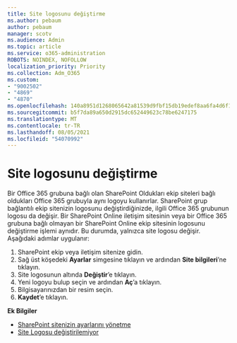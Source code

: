```yaml
---
title: Site logosunu değiştirme
ms.author: pebaum
author: pebaum
manager: scotv
ms.audience: Admin
ms.topic: article
ms.service: o365-administration
ROBOTS: NOINDEX, NOFOLLOW
localization_priority: Priority
ms.collection: Adm_O365
ms.custom:
- "9002502"
- "4869"
- "4870"
ms.openlocfilehash: 140a8951d1268065642a81539d9fbf15db19edef8aa6fa4d6f1fd809c843d109
ms.sourcegitcommit: b5f7da89a650d2915dc652449623c78be6247175
ms.translationtype: MT
ms.contentlocale: tr-TR
ms.lasthandoff: 08/05/2021
ms.locfileid: "54070992"
---
```

# <a name="change-site-logo"></a>Site logosunu değiştirme

Bir Office 365 grubuna bağlı olan SharePoint Oldukları ekip siteleri bağlı oldukları Office 365 grubuyla aynı logoyu kullanırlar. SharePoint grup bağlantılı ekip sitenizin logosunu değiştirdiğinizde, ilgili Office 365 grubunun logosu da değişir. Bir SharePoint Online iletişim sitesinin veya bir Office 365 grubuna bağlı olmayan bir SharePoint Online ekip sitesinin logosunu değiştirme işlemi aynıdır. Bu durumda, yalnızca site logosu değişir. Aşağıdaki adımlar uygulanır:

1. SharePoint ekip veya iletişim sitenize gidin.
2. Sağ üst köşedeki **Ayarlar** simgesine tıklayın ve ardından **Site bilgileri**’ne tıklayın.
3. Site logosunun altında **Değiştir**’e tıklayın.
4. Yeni logoyu bulup seçin ve ardından **Aç**’a tıklayın.
5. Bilgisayarınızdan bir resim seçin.
6. **Kaydet**’e tıklayın.

**Ek Bilgiler**

- [SharePoint sitenizin ayarlarını yönetme](https://support.office.com/article/manage-your-sharepoint-site-settings-8376034d-d0c7-446e-9178-6ab51c58df42)
- [Site Logosu değiştirilemiyor](https://docs.microsoft.com/sharepoint/troubleshoot/sites/error-when-changing-o365-site-logo)
